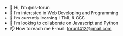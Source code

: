 - 👋 Hi, I’m @ns-torun
- 👀 I’m interested in Web Developing and Programming
- 🌱 I’m currently learning HTML & CSS
- 💞️ I’m looking to collaborate on Javascript and Python
- 📫 How to reach me E-mail: torun1412@gmail.com

<!---
ns-torun/ns-torun is a ✨ special ✨ repository because its `README.md` (this file) appears on your GitHub profile.
You can click the Preview link to take a look at your changes.
--->
